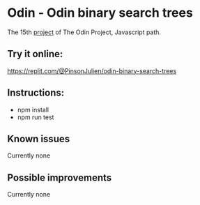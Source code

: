 # Odin - Odin binary search trees

The 15th [project](https://www.theodinproject.com/lessons/javascript-binary-search-trees) of The Odin Project, Javascript path.

## Try it online:
https://replit.com/@PinsonJulien/odin-binary-search-trees

## Instructions:
- npm install
- npm run test

## Known issues
Currently none

## Possible improvements
Currently none